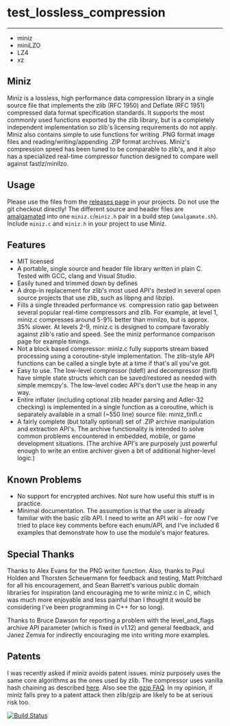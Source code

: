 # test_lossless_compression
---

+ miniz
+ miniLZO
+ LZ4
+ xz

## Miniz

Miniz is a lossless, high performance data compression library in a single source file that implements the zlib (RFC 1950) and Deflate (RFC 1951) compressed data format specification standards. It supports the most commonly used functions exported by the zlib library, but is a completely independent implementation so zlib's licensing requirements do not apply. Miniz also contains simple to use functions for writing .PNG format image files and reading/writing/appending .ZIP format archives. Miniz's compression speed has been tuned to be comparable to zlib's, and it also has a specialized real-time compressor function designed to compare well against fastlz/minilzo.

## Usage

Please use the files from the [releases page](https://github.com/richgel999/miniz/releases) in your projects. Do not use the git checkout directly! The different source and header files are [amalgamated](https://www.sqlite.org/amalgamation.html) into one `miniz.c`/`miniz.h` pair in a build step (`amalgamate.sh`). Include `miniz.c` and `miniz.h` in your project to use Miniz.

## Features

* MIT licensed
* A portable, single source and header file library written in plain C. Tested with GCC, clang and Visual Studio.
* Easily tuned and trimmed down by defines
* A drop-in replacement for zlib's most used API's (tested in several open source projects that use zlib, such as libpng and libzip).
* Fills a single threaded performance vs. compression ratio gap between several popular real-time compressors and zlib. For example, at level 1, miniz.c compresses around 5-9% better than minilzo, but is approx. 35% slower. At levels 2-9, miniz.c is designed to compare favorably against zlib's ratio and speed. See the miniz performance comparison page for example timings.
* Not a block based compressor: miniz.c fully supports stream based processing using a coroutine-style implementation. The zlib-style API functions can be called a single byte at a time if that's all you've got.
* Easy to use. The low-level compressor (tdefl) and decompressor (tinfl) have simple state structs which can be saved/restored as needed with simple memcpy's. The low-level codec API's don't use the heap in any way.
* Entire inflater (including optional zlib header parsing and Adler-32 checking) is implemented in a single function as a coroutine, which is separately available in a small (~550 line) source file: miniz_tinfl.c
* A fairly complete (but totally optional) set of .ZIP archive manipulation and extraction API's. The archive functionality is intended to solve common problems encountered in embedded, mobile, or game development situations. (The archive API's are purposely just powerful enough to write an entire archiver given a bit of additional higher-level logic.)

## Known Problems

* No support for encrypted archives. Not sure how useful this stuff is in practice.
* Minimal documentation. The assumption is that the user is already familiar with the basic zlib API. I need to write an API wiki - for now I've tried to place key comments before each enum/API, and I've included 6 examples that demonstrate how to use the module's major features.

## Special Thanks

Thanks to Alex Evans for the PNG writer function. Also, thanks to Paul Holden and Thorsten Scheuermann for feedback and testing, Matt Pritchard for all his encouragement, and Sean Barrett's various public domain libraries for inspiration (and encouraging me to write miniz.c in C, which was much more enjoyable and less painful than I thought it would be considering I've been programming in C++ for so long).

Thanks to Bruce Dawson for reporting a problem with the level_and_flags archive API parameter (which is fixed in v1.12) and general feedback, and Janez Zemva for indirectly encouraging me into writing more examples.

## Patents

I was recently asked if miniz avoids patent issues. miniz purposely uses the same core algorithms as the ones used by zlib. The compressor uses vanilla hash chaining as described [here](http://www.gzip.org/zlib/rfc-deflate.html#algorithm). Also see the [gzip FAQ](http://www.gzip.org/#faq11). In my opinion, if miniz falls prey to a patent attack then zlib/gzip are likely to be at serious risk too.


[![Build Status](https://travis-ci.org/uroni/miniz.svg?branch=master)](https://travis-ci.org/uroni/miniz)